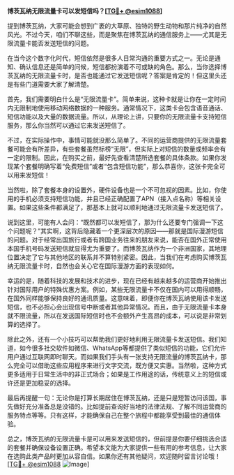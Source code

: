**博茨瓦纳无限流量卡可以发短信吗？[[TG💪+ @esim1088](https://t.me/s/esim1088)]**

提到博茨瓦纳，大家可能会想到广袤的大草原、独特的野生动物和那片纯净的自然风光。不过今天，咱们不聊这些，而是聚焦在博茨瓦纳的通信服务上——尤其是无限流量卡能否发送短信的问题。

在当今这个数字化时代，短信依然是很多人日常沟通的重要方式之一。无论是通知、确认信息还是简单的问候，短信都扮演着不可或缺的角色。那么，当你选择博茨瓦纳的无限流量卡时，是否也能通过它发送短信呢？答案是肯定的！但这里头还是有些门道需要大家了解清楚。

首先，我们需要明白什么是“无限流量卡”。简单来说，这种卡就是让你在一定时间内无限制地使用移动网络数据的一种服务。通常情况下，这类卡会包含语音通话、短信功能以及大量的数据流量。所以，从理论上讲，只要你的无限流量卡支持短信服务，那么你当然可以通过它来发送短信了。

不过，在实际操作中，事情可能就没那么简单了。不同的运营商提供的无限流量套餐可能会有所差异，有些套餐虽然标榜“无限”，但实际上对短信的数量或频率会有一定的限制。因此，在购买之前，最好先查看清楚所选套餐的具体条款。如果你发现某个套餐明确写着“免费短信”或者“包含短信功能”，那么恭喜你，这张卡完全可以用来发短信！

当然啦，除了套餐本身的设置外，硬件设备也是一个不可忽视的因素。比如，你使用的手机必须支持短信功能，并且已经正确配置了APN（接入点名称）等相关设置。如果这些条件都满足了，那基本上就可以顺利地通过无限流量卡发送短信了。

说到这里，可能有人会问：“既然都可以发短信了，那为什么还要专门强调一下这个问题呢？”其实啊，这背后隐藏着一个更深层次的原因——那就是国际漫游短信的问题。对于经常出国旅行或者有跨国业务往来的朋友来说，能否在国外正常使用本国手机号码发送短信就显得尤为重要了。而博茨瓦纳作为一个非洲国家，其地理位置决定了它与其他地区的联系并不算特别紧密。因此，当我们在考虑购买博茨瓦纳无限流量卡时，自然也会关心它在国际漫游方面的表现如何。

幸运的是，随着科技的发展和技术的进步，现在已经有越来越多的运营商开始推出针对国际用户的特殊优惠方案。例如，某些无限流量卡不仅在国内可以用得顺畅，在国外同样能够保持良好的通讯质量。这意味着，即便你在博茨瓦纳使用该卡发送短信，也不必担心会出现信号中断或者其他异常情况。而且，由于无限流量卡本身就不限流量，所以在发送国际短信时也不会额外产生高昂的成本，可以说是非常划算的选择了。

除此之外，还有一个小技巧可以帮助我们更好地利用无限流量卡发送短信。我们知道，如今很多社交软件如微信、WhatsApp等都提供了类似短信的功能，它们允许用户通过互联网即时聊天。而如果我们手头有一张支持无限流量的博茨瓦纳卡，那么完全可以借助这些应用程序来进行文字交流，既方便又实惠。当然啦，这种方式更多适用于日常生活中的非正式场合；如果是工作用途的话，传统意义上的短信或许还是更加稳妥的选择。

最后再提醒一句：无论你是打算长期居住在博茨瓦纳，还是只是短暂访问该国，事先做好充分准备总是没错的。比如提前查询好当地的法律法规、了解不同运营商的服务特点等等。只有这样，才能确保自己在整个旅程中都能享受到最佳的通信体验。

总之，博茨瓦纳的无限流量卡是可以用来发送短信的，但前提是你要仔细挑选合适的套餐并确保设备设置正确。希望本文能为大家提供一些有用的参考信息，让大家在选购此类产品时更加从容自信。如果你还有其他疑问，欢迎随时留言讨论哦！[[TG💪+ @esim1088](https://t.me/s/esim1088) ![Image](https://i.postimg.cc/4NQfJmqS/Snipaste-2025-05-13-00-14-12.png)]